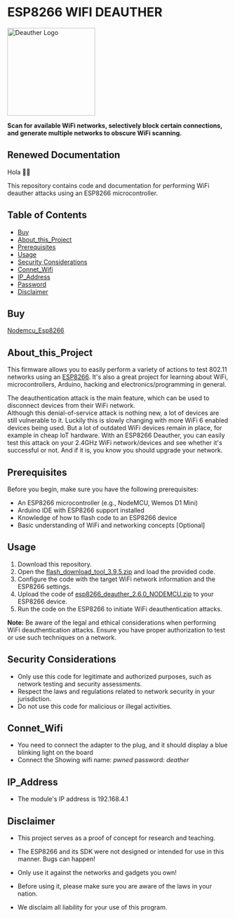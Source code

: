 # ESP8266 WIFI DEAUTHER

<img src='https://deauther.com/img/logo.png' alt='Deauther Logo' width='200' />

**Scan for available WiFi networks, selectively block certain connections, and generate multiple networks to obscure WiFi scanning.**

## Renewed Documentation

Hola 👋🏻

This repository contains code and documentation for performing WiFi deauther attacks using an ESP8266 microcontroller.

## Table of Contents
* [Buy](Buy)
* [About_this_Project](#About_this_Project)
* [Prerequisites](#prerequisites)
* [Usage](#usage)
* [Security Considerations](#security-considerations)
* [Connet_Wifi](#Connect_Wifi)
* [IP_Address](#ip_address)
* [Password](#Password)
* [Disclaimer](#Disclaimer)

## Buy
[Nodemcu_Esp8266](https://www.amazon.in/Generic-Nodemcu-Esp8266-Internet-Development/dp/B07262H53W/ref=mp_s_a_1_3?crid=IKVR7FGW4Z8O&keywords=esp8266&qid=1694963222&sprefix=esp8266%2Caps%2C523&sr=8-3)

## About_this_Project

This firmware allows you to easily perform a variety of actions to test 802.11 networks using an [ESP8266](https://www.espressif.com/en/products/socs/esp8266). It's also a great project for learning about WiFi, microcontrollers, Arduino, hacking and electronics/programming in general.

The deauthentication attack is the main feature, which can be used to disconnect devices from their WiFi network.  
Although this denial-of-service attack is nothing new, a lot of devices are still vulnerable to it. Luckily this is slowly changing with more WiFi 6 enabled devices being used. But a lot of outdated WiFi devices remain in place, for example in cheap IoT hardware.
With an ESP8266 Deauther, you can easily test this attack on your 2.4GHz WiFi network/devices and see whether it's successful or not. And if it is, you know you should upgrade your network.


## Prerequisites

Before you begin, make sure you have the following prerequisites:

- An ESP8266 microcontroller (e.g., NodeMCU, Wemos D1 Mini)
- Arduino IDE with ESP8266 support installed
- Knowledge of how to flash code to an ESP8266 device
- Basic understanding of WiFi and networking concepts  [Optional]

## Usage

1. Download this repository.
3. Open the [flash_download_tool_3.9.5.zip](https://github.com/cyber5kalki/wifi_deauthentication/files/12643043/flash_download_tool_3.9.5.zip) and load the provided code.
4. Configure the code with the target WiFi network information and the ESP8266 settings.
5. Upload the code of [esp8266_deauther_2.6.0_NODEMCU.zip](https://github.com/cyber5kalki/wifi_deauthentication/files/12643061/esp8266_deauther_2.6.0_NODEMCU.zip) to your ESP8266 device.
6. Run the code on the ESP8266 to initiate WiFi deauthentication attacks.

**Note:** Be aware of the legal and ethical considerations when performing WiFi deauthentication attacks. Ensure you have proper authorization to test or use such techniques on a network.

## Security Considerations

- Only use this code for legitimate and authorized purposes, such as network testing and security assessments.
- Respect the laws and regulations related to network security in your jurisdiction.
- Do not use this code for malicious or illegal activities.

## Connet_Wifi

- You need to connect the adapter to the plug, and it should display a blue blinking light on the board
- Connect the Showing wifi name: *pwned* password: *deather*

## IP_Address
- The module's IP address is 192.168.4.1

## Disclaimer
- This project serves as a proof of concept for research and teaching.
- The ESP8266 and its SDK were not designed or intended for use in this manner. Bugs can happen!

- Only use it against the networks and gadgets you own!

- Before using it, please make sure you are aware of the laws in your nation.

- We disclaim all liability for your use of this program.

